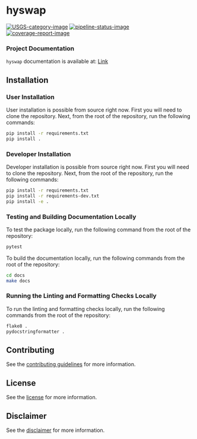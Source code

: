 # hyswap

[![USGS-category-image](https://img.shields.io/badge/USGS-Core-green.svg)](https://owi.usgs.gov/R/packages.html#core)
[![pipeline-status-image](https://code.usgs.gov/water/computational-tools/surface-water-work/hyswap/badges/main/pipeline.svg)](https://code.usgs.gov/water/computational-tools/surface-water-work/hyswap/-/commits/main)
[![coverage-report-image](https://code.usgs.gov/water/computational-tools/surface-water-work/hyswap/badges/main/coverage.svg)](https://code.usgs.gov/water/computational-tools/surface-water-work/hyswap/-/commits/main)

### Project Documentation

`hyswap` documentation is available at: [Link](https://rconnect.usgs.gov/hyswap-docs/html/)

## Installation

### User Installation

User installation is possible from source right now.
First you will need to clone the repository.
Next, from the root of the repository, run the following commands:

```bash
pip install -r requirements.txt
pip install .
```

### Developer Installation

Developer installation is possible from source right now.
First you will need to clone the repository.
Next, from the root of the repository, run the following commands:

```bash
pip install -r requirements.txt
pip install -r requirements-dev.txt
pip install -e .
```

### Testing and Building Documentation Locally

To test the package locally, run the following command from the root of the repository:

```bash
pytest
```

To build the documentation locally, run the following commands from the root of the repository:

```bash
cd docs
make docs
```

### Running the Linting and Formatting Checks Locally

To run the linting and formatting checks locally, run the following commands from the root of the repository:

```bash
flake8 .
pydocstringformatter .
```

## Contributing

See the [contributing guidelines](CONTRIBUTING.md) for more information.

## License

See the [license](LICENSE.md) for more information.

## Disclaimer

See the [disclaimer](DISCLAIMER.md) for more information.
